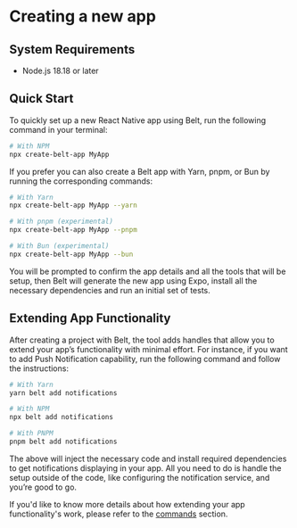 # Creating a new app

## System Requirements
- Node.js 18.18 or later

## Quick Start

To quickly set up a new React Native app using Belt, run the following command in your terminal:

```sh
# With NPM
npx create-belt-app MyApp
```

If you prefer you can also create a Belt app with Yarn, pnpm, or Bun by running the corresponding commands:

```sh
# With Yarn
npx create-belt-app MyApp --yarn

# With pnpm (experimental)
npx create-belt-app MyApp --pnpm

# With Bun (experimental)
npx create-belt-app MyApp --bun
```

You will be prompted to confirm the app details and all the tools that will be setup, then Belt will generate the new app using Expo, install all the necessary dependencies and run an initial set of tests.

## Extending App Functionality

After creating a project with Belt, the tool adds handles that allow you to extend your app’s functionality with minimal effort. For instance, if you want to add Push Notification capability, run the following command and follow the instructions:

```sh
# With Yarn
yarn belt add notifications

# With NPM
npx belt add notifications

# With PNPM
pnpm belt add notifications
```
The above will inject the necessary code and install required dependencies to get notifications displaying in your app. All you need to do is handle the setup outside of the code, like configuring the notification service, and you’re good to go.

If you'd like to know more details about how extending your app functionality's work, please refer to the [commands](../commands) section.
